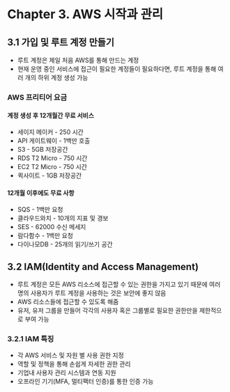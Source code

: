 # Chapter 3. AWS 시작과 관리

## 3.1 가입 및 루트 계정 만들기

- 루트 계정은 제일 처음 AWS를 통해 만드는 계정
- 현재 운영 중인 서비스에 접근이 필요한 계정들이 필요하다면, 루트 계정을 통해 여러 개의 하위 계정 생성 가능

### AWS 프리티어 요금

#### 계정 생성 후 12개월간 무료 서비스

- 세이지 메이커 - 250 시간
- API 게이트웨이 - 1백만 호출
- S3 - 5GB 저장공간
- RDS T2 Micro - 750 시간
- EC2 T2 Micro - 750 시간
- 퀵사이트 - 1GB 저장공간

#### 12개월 이후에도 무료 사항

- SQS - 1백만 요청
- 클라우드와치 - 10개의 지표 및 경보
- SES - 62000 수신 메세지
- 람다함수 - 1백만 요청
- 다이나모DB - 25개의 읽기/쓰기 공간

## 3.2 IAM(Identity and Access Management)

- 루트 계정은 모든 AWS 리소스에 접근할 수 있는 권한을 가지고 있기 때문에 여러 명의 사용자가 루트 계정을 사용하는 것은 보안에 좋지 않음
- AWS 리소스들에 접근할 수 있도록 해줌
- 유저, 유저 그룹을 만들어 각각의 사용자 혹은 그룹별로 필요한 권한만을 제한적으로 부여 가능

### 3.2.1 IAM 특징

- 각 AWS 서비스 및 자원 별 사용 권한 지정
- 역할 및 정책을 통해 손쉽게 자세한 권한 관리
- 기업내 사용자 관리 시스템과 연동 지원
- 오프라인 기기(MFA, 멀티팩터 인증)를 통한 인증 가능
